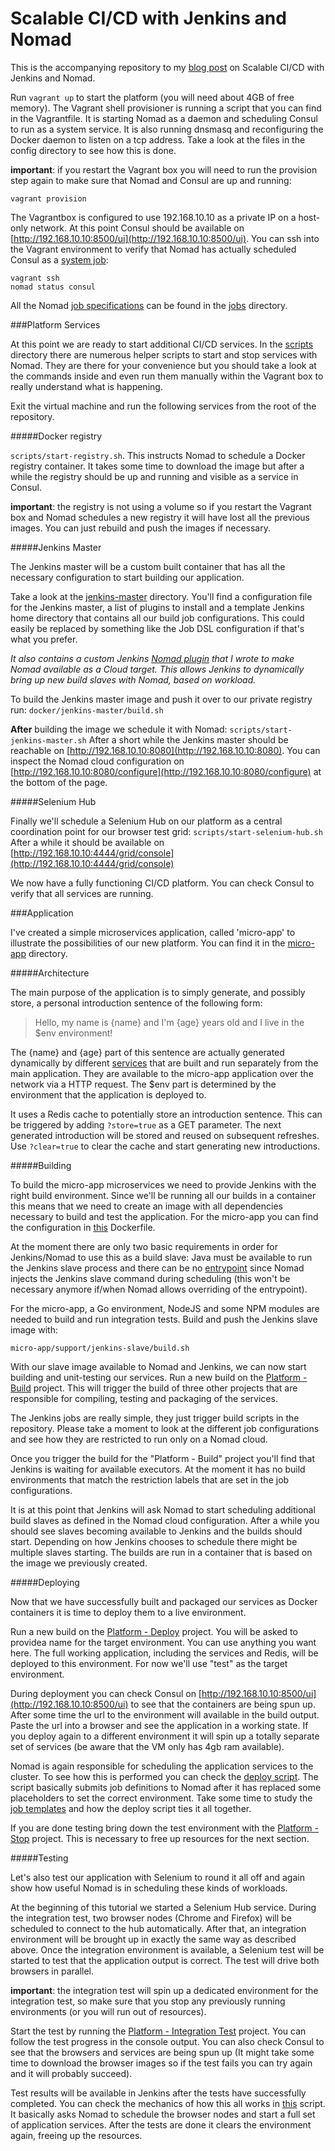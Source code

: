 Scalable CI/CD with Jenkins and Nomad 
=====================================

This is the accompanying repository to my [blog post](http://www.ivoverberk.nl/scalable-ci-cd-with-nomad-and-jenkins/) 
on Scalable CI/CD with Jenkins and Nomad.

Run ```vagrant up``` to start the platform (you will need about 4GB of free
memory). The Vagrant shell provisioner is running a script that you can find in
the Vagrantfile. It is starting Nomad as a daemon and scheduling Consul to run
as a system service. It is also running dnsmasq and reconfiguring the Docker
daemon to listen on a tcp address. Take a look at the files in the config
directory to see how this is done.

**important**: if you restart the Vagrant box you will need to run the provision
step again to make sure that Nomad and Consul are up and running:

```
vagrant provision
```

The Vagrantbox is configured to use 192.168.10.10 as a private IP on a host-only
network. At this point Consul should be available on
[http://192.168.10.10:8500/ui](http://192.168.10.10:8500/ui).  You can ssh into
the Vagrant environment to verify that Nomad has actually scheduled Consul as a
[system job](https://www.nomadproject.io/docs/jobspec/schedulers.html):

``` 
vagrant ssh 
nomad status consul 
```

All the Nomad [job
specifications](https://www.nomadproject.io/docs/jobspec/index.html) can be
found in the [jobs](https://github.com/iverberk/nomad-ci/tree/master/nomad/jobs)
directory.

###Platform Services

At this point we are ready to start additional CI/CD services. In the
[scripts](https://github.com/iverberk/nomad-ci/tree/master/scripts) directory
there are numerous helper scripts to start and stop services with Nomad. They
are there for your convenience but you should take a look at the commands inside
and even run them manually within the Vagrant box to really understand what is
happening.

Exit the virtual machine and run the following services from the root of the
repository.

#####Docker registry

``` scripts/start-registry.sh ```. This instructs Nomad to schedule a Docker 
registry container. It takes some time to download the image but after a while 
the registry should be up and running and visible as a service in Consul. 

**important**: the registry is not using a volume so if you restart the Vagrant
box and Nomad schedules a new registry it will have lost all the previous images.
You can just rebuild and push the images if necessary.

#####Jenkins Master

The Jenkins master will be a custom built container that has all the necessary
configuration to start building our application. 

Take a look at the [jenkins-master](https://github.com/iverberk/nomad-ci/tree/master/docker/jenkins-master) 
directory. You'll find a configuration file for the Jenkins master, a list of 
plugins to install and a template Jenkins home directory that contains all our 
build job configurations. This could easily be replaced by something like the 
Job DSL configuration if that's what you prefer.

*It also contains a custom Jenkins [Nomad plugin](https://github.com/iverberk/jenkins-nomad) 
that I wrote to make Nomad available as a Cloud target. This allows Jenkins to 
dynamically bring up new build slaves with Nomad, based on workload.*

To build the Jenkins master image and push it over to our private registry run:
``` docker/jenkins-master/build.sh ``` 

**After** building the image we schedule it with Nomad: ``` scripts/start-jenkins-master.sh ``` 
After a short while the Jenkins master should be reachable on [http://192.168.10.10:8080](http://192.168.10.10:8080). 
You can inspect the Nomad cloud configuration on [http://192.168.10.10:8080/configure](http://192.168.10.10:8080/configure)
at the bottom of the page.

#####Selenium Hub

Finally we'll schedule a Selenium Hub on our platform as a central coordination
point for our browser test grid: ```scripts/start-selenium-hub.sh``` After a
while it should be available on [http://192.168.10.10:4444/grid/console](http://192.168.10.10:4444/grid/console)

We now have a fully functioning CI/CD platform. You can check Consul to verify
that all services are running. 

###Application 

I've created a simple microservices application, called 'micro-app' to illustrate 
the possibilities of our new platform. You can find it in the [micro-app](https://github.com/iverberk/nomad-ci/tree/master/micro-app) directory. 

#####Architecture

The main purpose of the application is to simply generate, and possibly store, a
personal introduction sentence of the following form: 

>Hello, my name is {name} and I'm {age} years old and I live in the $env
>environment! 

The {name} and {age} part of this sentence are actually generated dynamically by
different
[services](https://github.com/iverberk/nomad-ci/tree/master/micro-app/services) 
that are built and run separately from the main application. They are available 
to the micro-app application over the network via a HTTP request. The $env part 
is determined by the environment that the application is deployed to.

It uses a Redis cache to potentially store an introduction sentence. This can be
triggered by adding ```?store=true``` as a GET parameter. The next generated
introduction will be stored and reused on subsequent refreshes. Use
```?clear=true``` to clear the cache and start generating new introductions.

#####Building

To build the micro-app microservices we need to provide Jenkins with the right
build environment. Since we'll be running all our builds in a container this
means that we need to create an image with all dependencies necessary to build
and test the application. For the micro-app you can find the configuration in
[this](https://github.com/iverberk/nomad-ci/blob/master/micro-app/support/jenkins-slave/Dockerfile) 
Dockerfile.

At the moment there are only two basic requirements in order for Jenkins/Nomad
to use this as a build slave: Java must be available to run the Jenkins slave
process and there can be no [entrypoint](https://docs.docker.com/engine/reference/run/#entrypoint-default-command-to-execute-at-runtime) 
since Nomad injects the Jenkins slave command during scheduling (this won't be 
necessary anymore if/when Nomad allows overriding of the entrypoint). 

For the micro-app, a Go environment, NodeJS and some NPM modules are needed to
build and run integration tests. Build and push the Jenkins slave image with: 

``` micro-app/support/jenkins-slave/build.sh ```

With our slave image available to Nomad and Jenkins, we can now start building 
and unit-testing our services. Run a new build on the [Platform - Build](http://192.168.10.10:8080/) 
project. This will trigger the build of three other projects that are responsible for 
compiling, testing and packaging of the services.

The Jenkins jobs are really simple, they just trigger build scripts in the repository.
Please take a moment to look at the different job configurations and see how
they are restricted to run only on a Nomad cloud. 

Once you trigger the build for the "Platform - Build" project you'll find that 
Jenkins is waiting for available executors. At the moment it has no build 
environments that match the restriction labels that are set in the job configurations. 

It is at this point that Jenkins will ask Nomad to start scheduling additional
build slaves as defined in the Nomad cloud configuration. After a while you
should see slaves becoming available to Jenkins and the builds should start.
Depending on how Jenkins chooses to schedule there might be multiple slaves
starting. The builds are run in a container that is based on the image we
previously created.

#####Deploying 

Now that we have successfully built and packaged our services as Docker 
containers it is time to deploy them to a live environment. 

Run a new build on the [Platform - Deploy](http://192.168.10.10:8080/) project. 
You will be asked to providea name for the target environment. You can use anything 
you want here. The full working application, including the services and Redis, 
will be deployed to this environment. For now we'll use "test" as the target environment.  

During deployment you can check Consul on [http://192.168.10.10:8500/ui](http://192.168.10.10:8500/ui) to
see that the containers are being spun up. After some time the url to the environment 
will available in the build output. Paste the url into a browser and see the 
application in a working state. If you deploy again to a different environment 
it will spin up a totally separate set of services (be aware that the VM only 
has 4gb ram available). 

Nomad is again responsible for scheduling the application services to the
cluster. To see how this is performed you can check the
[deploy script](https://github.com/iverberk/nomad-ci/blob/master/micro-app/deploy/deploy.sh). 
The script basically submits job definitions to Nomad after it has replaced some 
placeholders to set the correct environment. Take some time to study the 
[job templates](https://github.com/iverberk/nomad-ci/tree/master/micro-app/deploy/jobs) 
and how the deploy script ties it all together.

If you are done testing bring down the test environment with the [Platform -
Stop](http://192.168.10.10:8080/) project. This is necessary to free up resources for the next section.

#####Testing 

Let's also test our application with Selenium to round it all off and again 
show how useful Nomad is in scheduling these kinds of workloads. 

At the beginning of this tutorial we started a Selenium Hub service. During the
integration test, two browser nodes (Chrome and Firefox) will be scheduled to
connect to the hub automatically. After that, an integration environment will be
brought up in exactly the same way as described above. Once the integration
environment is available, a Selenium test will be started to test that the
application output is correct. The test will drive both browsers in parallel.

**important**: the integration test will spin up a dedicated environment for the
integration test, so make sure that you stop any previously running environments
(or you will run out of resources).

Start the test by running the [Platform - Integration Test](http://192.168.10.10:8080/) project. You can
follow the test progress in the console output. You can also check Consul to see
that the browsers and services are being spun up (It might take some time to
download the browser images so if the test fails you can try again and it will
probably succeed).

Test results will be available in Jenkins after the tests have successfully
completed. You can check the mechanics of how this all works in [this](https://github.com/iverberk/nomad-ci/blob/master/micro-app/integration-tests/run_tests.sh) 
script. It basically asks Nomad to schedule the browser nodes and start a full 
set of application services. After the tests are done it clears the environment 
again, freeing up the resources.
